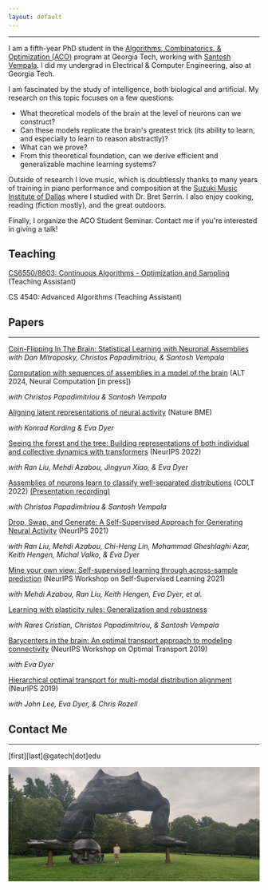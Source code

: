 ```yaml
---
layout: default
---
```


* * *


I am a fifth-year PhD student in the [Algorithms, Combinatorics, & Optimization (ACO)](https://aco.gatech.edu/) program at Georgia Tech, working with [Santosh Vempala](https://faculty.cc.gatech.edu/~vempala/). I did my undergrad in Electrical & Computer Engineering, also at Georgia Tech. 

I am fascinated by the study of intelligence, both biological and artificial. My research on this topic focuses on a few questions:
*   What theoretical models of the brain at the level of neurons can we construct?
*   Can these models replicate the brain's greatest trick (its ability to learn, and especially to learn to reason abstractly)?
*   What can we prove?
*   From this theoretical foundation, can we derive efficient and generalizable machine learning systems?

Outside of research I love music, which is doubtlessly thanks to many years of training in piano performance and composition at the [Suzuki Music Institute of Dallas](https://www.suzukimusicdallas.org/) where I studied with Dr. Bret Serrin. I also enjoy cooking, reading (fiction mostly), and the great outdoors.

Finally, I organize the ACO Student Seminar. Contact me if you're interested in giving a talk!

## Teaching
[CS6550/8803: Continuous Algorithms - Optimization and Sampling](https://santoshv.github.io/2023CS6550/contalgos.html) (Teaching Assistant)

CS 4540: Advanced Algorithms (Teaching Assistant)

## Papers

* * *
[Coin-Flipping In The Brain: Statistical Learning with Neuronal Assemblies](https://arxiv.org/abs/2406.07715)
_with Dan Mitroposky, Christos Papadimitriou, & Santosh Vempala_

[Computation with sequences of assemblies in a model of the brain](https://arxiv.org/abs/2306.03812) (ALT 2024, Neural Computation [in press])

_with Christos Papadimitriou & Santosh Vempala_

[Aligning latent representations of neural activity](https://www.nature.com/articles/s41551-022-00962-7) (Nature BME)

_with Konrad Kording & Eva Dyer_

[Seeing the forest and the tree: Building representations of both individual and collective dynamics with transformers](https://proceedings.neurips.cc/paper_files/paper/2022/hash/1022661f3f43406065641f16ce25eafa-Abstract-Conference.html) (NeurIPS 2022)

_with Ran Liu, Mehdi Azabou, Jingyun Xiao, & Eva Dyer_

[Assemblies of neurons learn to classify well-separated distributions](https://proceedings.mlr.press/v178/dabagia22a.html) (COLT 2022)
[(Presentation recording)](https://slideslive.com/38985672)

_with Christos Papadimitriou & Santosh Vempala_

[Drop, Swap, and Generate: A Self-Supervised Approach for Generating Neural Activity](https://proceedings.neurips.cc/paper/2021/file/58182b82110146887c02dbd78719e3d5-Paper.pdf) (NeurIPS 2021)

_with Ran Liu, Mehdi Azabou, Chi-Heng Lin, Mohammad Gheshlaghi Azar, Keith Hengen, Michal Valko, & Eva Dyer_

[Mine your own view: Self-supervised learning through across-sample prediction](https://arxiv.org/pdf/2102.10106.pdf) (NeurIPS Workshop on Self-Supervised Learning 2021)

_with Mehdi Azabou, Ran Liu, Keith Hengen, Eva Dyer, et al._


[Learning with plasticity rules: Generalization and robustness](https://openreview.net/pdf?id=XEyElxd9zji)

_with Rares Cristian, Christos Papadimitriou, & Santosh Vempala_

[Barycenters in the brain: An optimal transport approach to modeling connectivity](https://raw.githubusercontent.com/mdabagia/mdabagia.github.io/master/OTML__Learning_shape_primitives_for_whole_brain_projectomes.pdf) (NeurIPS Workshop on Optimal Transport 2019)

_with Eva Dyer_

[Hierarchical optimal transport for multi-modal distribution alignment](http://papers.nips.cc/paper/9501-hierarchical-optimal-transport-for-multimodal-distribution-alignment) (NeurIPS 2019)

_with John Lee, Eva Dyer, & Chris Rozell_

## Contact Me

* * *

[first][last]@gatech[dot]edu

![Three-Legged Buddha](https://raw.githubusercontent.com/mdabagia/mdabagia.github.io/master/IMG_20230810_120939.jpg)

